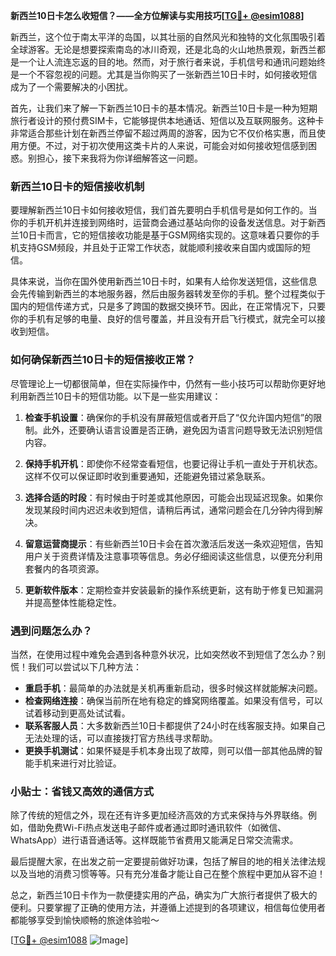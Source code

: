 **新西兰10日卡怎么收短信？——全方位解读与实用技巧[[TG💪+ @esim1088](https://t.me/s/esim1088)]**

新西兰，这个位于南太平洋的岛国，以其壮丽的自然风光和独特的文化氛围吸引着全球游客。无论是想要探索南岛的冰川奇观，还是北岛的火山地热景观，新西兰都是一个让人流连忘返的目的地。然而，对于旅行者来说，手机信号和通讯问题始终是一个不容忽视的问题。尤其是当你购买了一张新西兰10日卡时，如何接收短信成为了一个需要解决的小困扰。

首先，让我们来了解一下新西兰10日卡的基本情况。新西兰10日卡是一种为短期旅行者设计的预付费SIM卡，它能够提供本地通话、短信以及互联网服务。这种卡非常适合那些计划在新西兰停留不超过两周的游客，因为它不仅价格实惠，而且使用方便。不过，对于初次使用这类卡片的人来说，可能会对如何接收短信感到困惑。别担心，接下来我将为你详细解答这一问题。

### 新西兰10日卡的短信接收机制

要理解新西兰10日卡如何接收短信，我们首先要明白手机信号是如何工作的。当你的手机开机并连接到网络时，运营商会通过基站向你的设备发送信息。对于新西兰10日卡而言，它的短信接收功能是基于GSM网络实现的。这意味着只要你的手机支持GSM频段，并且处于正常工作状态，就能顺利接收来自国内或国际的短信。

具体来说，当你在国外使用新西兰10日卡时，如果有人给你发送短信，这些信息会先传输到新西兰的本地服务器，然后由服务器转发至你的手机。整个过程类似于国内的短信传递方式，只是多了跨国的数据交换环节。因此，在正常情况下，只要你的手机有足够的电量、良好的信号覆盖，并且没有开启飞行模式，就完全可以接收到短信。

### 如何确保新西兰10日卡的短信接收正常？

尽管理论上一切都很简单，但在实际操作中，仍然有一些小技巧可以帮助你更好地利用新西兰10日卡的短信功能。以下是一些实用建议：

1. **检查手机设置**：确保你的手机没有屏蔽短信或者开启了“仅允许国内短信”的限制。此外，还要确认语言设置是否正确，避免因为语言问题导致无法识别短信内容。

2. **保持手机开机**：即使你不经常查看短信，也要记得让手机一直处于开机状态。这样不仅可以保证即时收到重要通知，还能避免错过紧急联系。

3. **选择合适的时段**：有时候由于时差或其他原因，可能会出现延迟现象。如果你发现某段时间内迟迟未收到短信，请稍后再试，通常问题会在几分钟内得到解决。

4. **留意运营商提示**：有些新西兰10日卡会在首次激活后发送一条欢迎短信，告知用户关于资费详情及注意事项等信息。务必仔细阅读这些信息，以便充分利用套餐内的各项资源。

5. **更新软件版本**：定期检查并安装最新的操作系统更新，这有助于修复已知漏洞并提高整体性能稳定性。

### 遇到问题怎么办？

当然，在使用过程中难免会遇到各种意外状况，比如突然收不到短信了怎么办？别慌！我们可以尝试以下几种方法：

- **重启手机**：最简单的办法就是关机再重新启动，很多时候这样就能解决问题。
- **检查网络连接**：确保当前所在地有稳定的蜂窝网络覆盖。如果没有信号，可以试着移动到更高处试试看。
- **联系客服人员**：大多数新西兰10日卡都提供了24小时在线客服支持。如果自己无法处理的话，可以直接拨打官方热线寻求帮助。
- **更换手机测试**：如果怀疑是手机本身出现了故障，则可以借一部其他品牌的智能手机来进行对比验证。

### 小贴士：省钱又高效的通信方式

除了传统的短信之外，现在还有许多更加经济高效的方式来保持与外界联络。例如，借助免费Wi-Fi热点发送电子邮件或者通过即时通讯软件（如微信、WhatsApp）进行语音通话等。这样既能节省费用又能满足日常交流需求。

最后提醒大家，在出发之前一定要提前做好功课，包括了解目的地的相关法律法规以及当地的消费习惯等等。只有充分准备才能让自己在整个旅程中更加从容不迫！

总之，新西兰10日卡作为一款便捷实用的产品，确实为广大旅行者提供了极大的便利。只要掌握了正确的使用方法，并遵循上述提到的各项建议，相信每位使用者都能够享受到愉快顺畅的旅途体验啦～

[[TG💪+ @esim1088](https://t.me/s/esim1088) ![Image](https://i.postimg.cc/4NQfJmqS/Snipaste-2025-05-13-00-14-12.png)]